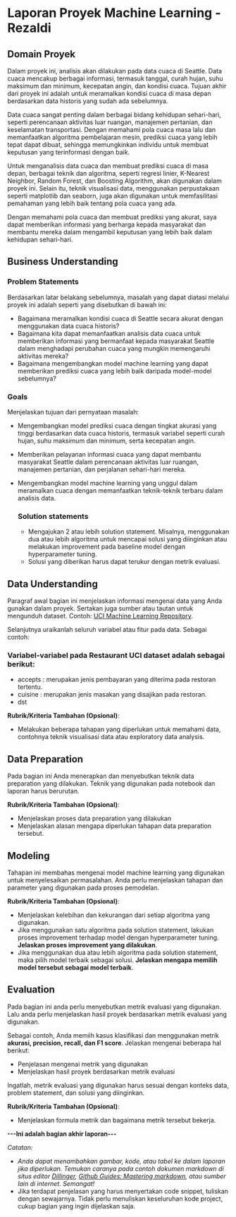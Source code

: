 # Laporan Proyek Machine Learning - Rezaldi

## Domain Proyek

Dalam proyek ini, analisis akan dilakukan pada data cuaca di Seattle. Data cuaca mencakup berbagai informasi, termasuk tanggal, curah hujan, suhu maksimum dan minimum, kecepatan angin, dan kondisi cuaca. Tujuan akhir dari proyek ini adalah untuk meramalkan kondisi cuaca di masa depan berdasarkan data historis yang sudah ada sebelumnya.

Data cuaca sangat penting dalam berbagai bidang kehidupan sehari-hari, seperti perencanaan aktivitas luar ruangan, manajemen pertanian, dan keselamatan transportasi. Dengan memahami pola cuaca masa lalu dan memanfaatkan algoritma pembelajaran mesin, prediksi cuaca yang lebih tepat dapat dibuat, sehingga memungkinkan individu untuk membuat keputusan yang terinformasi dengan baik.

Untuk menganalisis data cuaca dan membuat prediksi cuaca di masa depan, berbagai teknik dan algoritma, seperti regresi linier, K-Nearest Neighbor, Random Forest, dan Boosting Algorithm, akan digunakan dalam proyek ini. Selain itu, teknik visualisasi data, menggunakan perpustakaan seperti matplotlib dan seaborn, juga akan digunakan untuk memfasilitasi pemahaman yang lebih baik tentang pola cuaca yang ada.

Dengan memahami pola cuaca dan membuat prediksi yang akurat, saya dapat memberikan informasi yang berharga kepada masyarakat dan membantu mereka dalam mengambil keputusan yang lebih baik dalam kehidupan sehari-hari. 

## Business Understanding

### Problem Statements

Berdasarkan latar belakang sebelumnya, masalah yang dapat diatasi melalui proyek ini adalah seperti yang disebutkan di bawah ini:
- Bagaimana meramalkan kondisi cuaca di Seattle secara akurat dengan menggunakan data cuaca historis?
- Bagaimana kita dapat memanfaatkan analisis data cuaca untuk memberikan informasi yang bermanfaat kepada masyarakat Seattle dalam menghadapi perubahan cuaca yang mungkin memengaruhi aktivitas mereka?
- Bagaimana mengembangkan model machine learning yang dapat memberikan prediksi cuaca yang lebih baik daripada model-model sebelumnya?

### Goals

Menjelaskan tujuan dari pernyataan masalah:
- Mengembangkan model prediksi cuaca dengan tingkat akurasi yang tinggi berdasarkan data cuaca historis, termasuk variabel seperti curah hujan, suhu maksimum dan minimum, serta kecepatan angin.
- Memberikan pelayanan informasi cuaca yang dapat membantu masyarakat Seattle dalam perencanaan aktivitas luar ruangan, manajemen pertanian, dan perjalanan sehari-hari mereka.
- Mengembangkan model machine learning yang unggul dalam meramalkan cuaca dengan memanfaatkan teknik-teknik terbaru dalam analisis data.

    ### Solution statements
    - Mengajukan 2 atau lebih solution statement. Misalnya, menggunakan dua atau lebih algoritma untuk mencapai solusi yang diinginkan atau melakukan improvement pada baseline model dengan hyperparameter tuning.
    - Solusi yang diberikan harus dapat terukur dengan metrik evaluasi.

## Data Understanding
Paragraf awal bagian ini menjelaskan informasi mengenai data yang Anda gunakan dalam proyek. Sertakan juga sumber atau tautan untuk mengunduh dataset. Contoh: [UCI Machine Learning Repository](https://archive.ics.uci.edu/ml/datasets/Restaurant+%26+consumer+data).

Selanjutnya uraikanlah seluruh variabel atau fitur pada data. Sebagai contoh:  

### Variabel-variabel pada Restaurant UCI dataset adalah sebagai berikut:
- accepts : merupakan jenis pembayaran yang diterima pada restoran tertentu.
- cuisine : merupakan jenis masakan yang disajikan pada restoran.
- dst

**Rubrik/Kriteria Tambahan (Opsional)**:
- Melakukan beberapa tahapan yang diperlukan untuk memahami data, contohnya teknik visualisasi data atau exploratory data analysis.

## Data Preparation
Pada bagian ini Anda menerapkan dan menyebutkan teknik data preparation yang dilakukan. Teknik yang digunakan pada notebook dan laporan harus berurutan.

**Rubrik/Kriteria Tambahan (Opsional)**: 
- Menjelaskan proses data preparation yang dilakukan
- Menjelaskan alasan mengapa diperlukan tahapan data preparation tersebut.

## Modeling
Tahapan ini membahas mengenai model machine learning yang digunakan untuk menyelesaikan permasalahan. Anda perlu menjelaskan tahapan dan parameter yang digunakan pada proses pemodelan.

**Rubrik/Kriteria Tambahan (Opsional)**: 
- Menjelaskan kelebihan dan kekurangan dari setiap algoritma yang digunakan.
- Jika menggunakan satu algoritma pada solution statement, lakukan proses improvement terhadap model dengan hyperparameter tuning. **Jelaskan proses improvement yang dilakukan**.
- Jika menggunakan dua atau lebih algoritma pada solution statement, maka pilih model terbaik sebagai solusi. **Jelaskan mengapa memilih model tersebut sebagai model terbaik**.

## Evaluation
Pada bagian ini anda perlu menyebutkan metrik evaluasi yang digunakan. Lalu anda perlu menjelaskan hasil proyek berdasarkan metrik evaluasi yang digunakan.

Sebagai contoh, Anda memiih kasus klasifikasi dan menggunakan metrik **akurasi, precision, recall, dan F1 score**. Jelaskan mengenai beberapa hal berikut:
- Penjelasan mengenai metrik yang digunakan
- Menjelaskan hasil proyek berdasarkan metrik evaluasi

Ingatlah, metrik evaluasi yang digunakan harus sesuai dengan konteks data, problem statement, dan solusi yang diinginkan.

**Rubrik/Kriteria Tambahan (Opsional)**: 
- Menjelaskan formula metrik dan bagaimana metrik tersebut bekerja.

**---Ini adalah bagian akhir laporan---**

_Catatan:_
- _Anda dapat menambahkan gambar, kode, atau tabel ke dalam laporan jika diperlukan. Temukan caranya pada contoh dokumen markdown di situs editor [Dillinger](https://dillinger.io/), [Github Guides: Mastering markdown](https://guides.github.com/features/mastering-markdown/), atau sumber lain di internet. Semangat!_
- Jika terdapat penjelasan yang harus menyertakan code snippet, tuliskan dengan sewajarnya. Tidak perlu menuliskan keseluruhan kode project, cukup bagian yang ingin dijelaskan saja.